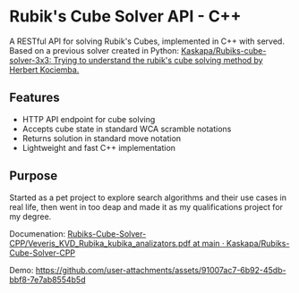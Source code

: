 # Rubik's Cube Solver API - C++
A RESTful API for solving Rubik's Cubes, implemented in C++ with served. Based on a previous solver created in Python: [Kaskapa/Rubiks-cube-solver-3x3: Trying to understand the rubik's cube solving method by Herbert Kociemba.](https://github.com/Kaskapa/Rubiks-cube-solver-3x3)

## Features
- HTTP API endpoint for cube solving
- Accepts cube state in standard WCA scramble notations
- Returns solution in standard move notation
- Lightweight and fast C++ implementation

## Purpose
Started as a pet project to explore search algorithms and their use cases in real life, then went in too deap and made it as my qualifications project for my degree.

Documenation: [Rubiks-Cube-Solver-CPP/Veveris_KVD_Rubika_kubika_analizators.pdf at main · Kaskapa/Rubiks-Cube-Solver-CPP](https://github.com/Kaskapa/Rubiks-Cube-Solver-CPP/blob/main/Veveris_KVD_Rubika_kubika_analizators.pdf)

Demo:
https://github.com/user-attachments/assets/91007ac7-6b92-45db-bbf8-7e7ab8554b5d

